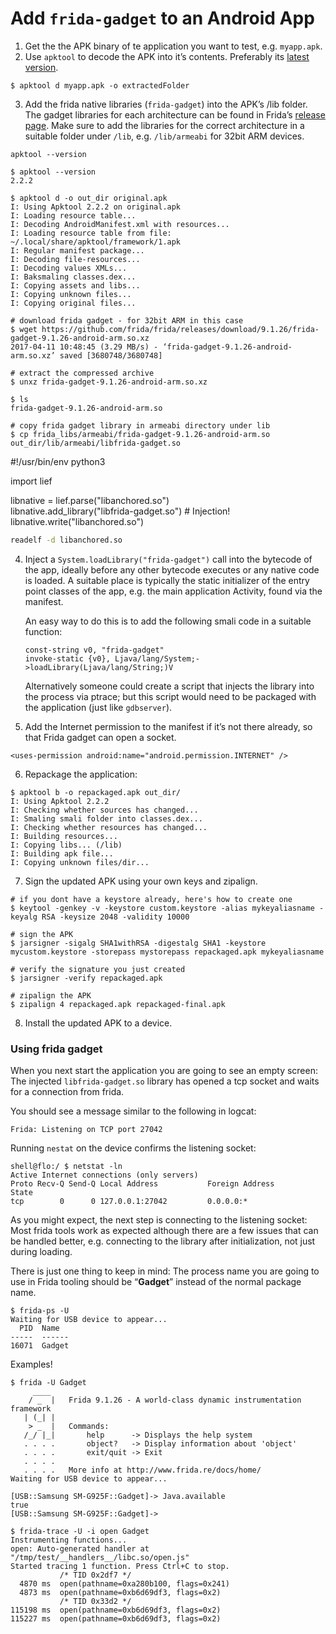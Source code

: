 # Add `frida-gadget` to an Android App

1. Get the the APK binary of te application you want to test, e.g. `myapp.apk`.
2. Use `apktool` to decode the APK into it’s contents. Preferably its [latest version](https://bitbucket.org/iBotPeaches/apktool/downloads/).

```
$ apktool d myapp.apk -o extractedFolder
```

3.  Add the frida native libraries (`frida-gadget`) into the APK’s /lib folder. The gadget libraries for each architecture can be found in Frida’s [release page](https://github.com/frida/frida/releases/). Make sure to add the libraries for the correct architecture in a suitable folder under `/lib`, e.g. `/lib/armeabi` for 32bit ARM devices.

```
apktool --version
```

```
$ apktool --version
2.2.2

$ apktool d -o out_dir original.apk
I: Using Apktool 2.2.2 on original.apk
I: Loading resource table...
I: Decoding AndroidManifest.xml with resources...
I: Loading resource table from file: ~/.local/share/apktool/framework/1.apk
I: Regular manifest package...
I: Decoding file-resources...
I: Decoding values XMLs...
I: Baksmaling classes.dex...
I: Copying assets and libs...
I: Copying unknown files...
I: Copying original files...

# download frida gadget - for 32bit ARM in this case
$ wget https://github.com/frida/frida/releases/download/9.1.26/frida-gadget-9.1.26-android-arm.so.xz
2017-04-11 10:48:45 (3.29 MB/s) - ‘frida-gadget-9.1.26-android-arm.so.xz’ saved [3680748/3680748]

# extract the compressed archive
$ unxz frida-gadget-9.1.26-android-arm.so.xz

$ ls
frida-gadget-9.1.26-android-arm.so

# copy frida gadget library in armeabi directory under lib
$ cp frida_libs/armeabi/frida-gadget-9.1.26-android-arm.so out_dir/lib/armeabi/libfrida-gadget.so
```

#!/usr/bin/env python3  
  
import lief  
  
libnative = lief.parse("libanchored.so")  
libnative.add_library("libfrida-gadget.so") # Injection!  
libnative.write("libanchored.so")

```bash
readelf -d libanchored.so
```

4. Inject a `System.loadLibrary("frida-gadget")` call into the bytecode of the app, ideally before any other bytecode executes or any native code is loaded. A suitable place is typically the static initializer of the entry point classes of the app, e.g. the main application Activity, found via the manifest.

	An easy way to do this is to add the following smali code in a suitable function:
    ```smali
    const-string v0, "frida-gadget"
    invoke-static {v0}, Ljava/lang/System;->loadLibrary(Ljava/lang/String;)V
    ```

	Alternatively someone could create a script that injects the library into the process via ptrace; but this script would need to be packaged with the application (just like `gdbserver`).

5.  Add the Internet permission to the manifest if it’s not there already, so that Frida gadget can open a socket.

```
<uses-permission android:name="android.permission.INTERNET" />
```

6. Repackage the application:

```
$ apktool b -o repackaged.apk out_dir/
I: Using Apktool 2.2.2
I: Checking whether sources has changed...
I: Smaling smali folder into classes.dex...
I: Checking whether resources has changed...
I: Building resources...
I: Copying libs... (/lib)
I: Building apk file...
I: Copying unknown files/dir...
```

7. Sign the updated APK using your own keys and zipalign.

```
# if you dont have a keystore already, here's how to create one
$ keytool -genkey -v -keystore custom.keystore -alias mykeyaliasname -keyalg RSA -keysize 2048 -validity 10000

# sign the APK
$ jarsigner -sigalg SHA1withRSA -digestalg SHA1 -keystore mycustom.keystore -storepass mystorepass repackaged.apk mykeyaliasname
  
# verify the signature you just created
$ jarsigner -verify repackaged.apk

# zipalign the APK
$ zipalign 4 repackaged.apk repackaged-final.apk
```

8. Install the updated APK to a device.

### Using frida gadget

When you next start the application you are going to see an empty screen: The injected `libfrida-gadget.so` library has opened a tcp socket and waits for a connection from frida.

You should see a message similar to the following in logcat:

```text
Frida: Listening on TCP port 27042
```

Running `nestat` on the device confirms the listening socket:

```
shell@flo:/ $ netstat -ln                                                  
Active Internet connections (only servers)
Proto Recv-Q Send-Q Local Address           Foreign Address         State     
tcp        0      0 127.0.0.1:27042         0.0.0.0:*               
```

As you might expect, the next step is connecting to the listening socket: Most frida tools work as expected although there are a few issues that can be handled better, e.g. connecting to the library after initialization, not just during loading.

There is just one thing to keep in mind: The process name you are going to use in Frida tooling should be “**Gadget**” instead of the normal package name.

```text
$ frida-ps -U
Waiting for USB device to appear...
  PID  Name
-----  ------
16071  Gadget
```

Examples!

```text
$ frida -U Gadget
     ____
    / _  |   Frida 9.1.26 - A world-class dynamic instrumentation framework
   | (_| |
    > _  |   Commands:
   /_/ |_|       help      -> Displays the help system
   . . . .       object?   -> Display information about 'object'
   . . . .       exit/quit -> Exit
   . . . .
   . . . .   More info at http://www.frida.re/docs/home/
Waiting for USB device to appear...

[USB::Samsung SM-G925F::Gadget]-> Java.available
true
[USB::Samsung SM-G925F::Gadget]->
```

```text
$ frida-trace -U -i open Gadget
Instrumenting functions...
open: Auto-generated handler at "/tmp/test/__handlers__/libc.so/open.js"
Started tracing 1 function. Press Ctrl+C to stop.                       
           /* TID 0x2df7 */
  4870 ms  open(pathname=0xa280b100, flags=0x241)
  4873 ms  open(pathname=0xb6d69df3, flags=0x2)
           /* TID 0x33d2 */
115198 ms  open(pathname=0xb6d69df3, flags=0x2)
115227 ms  open(pathname=0xb6d69df3, flags=0x2)
```